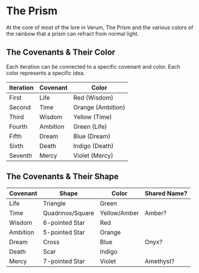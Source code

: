 # The Prism

At the core of most of the lore in Verum, The Prism and the various colors of the rainbow that a prism can refract from normal light.

## The Covenants & Their Color

Each iteration can be connected to a specific covenant and color. Each color represents a specific idea.

| Iteration | Covenant | Color             |
| --------- | -------- | ----------------- |
| First     | Life     | Red (Wisdom)      | 
| Second    | Time     | Orange (Ambition) |
| Third     | Wisdom   | Yellow (Time)     |
| Fourth    | Ambition | Green (Life)      |
| Fifth     | Dream    | Blue (Dream)      |
| Sixth     | Death    | Indigo (Death)    |
| Seventh   | Mercy    | Violet (Mercy)    |

## The Covenants & Their Shape

| Covenant | Shape            | Color        | Shared Name? |
| -------- | ---------------- | ------------ | ------------ |
| Life     | Triangle         | Green        |              |
| Time     | Quadrinox/Square | Yellow/Amber | Amber?       |
| Wisdom   | 6-pointed Star   | Red          |              |
| Ambition | 5-pointed Star   | Orange       |              |
| Dream    | Cross            | Blue         | Onyx?        |
| Death    | Scar             | Indigo       |              |
| Mercy    | 7-pointed Star   | Violet       | Amethyst?    |
